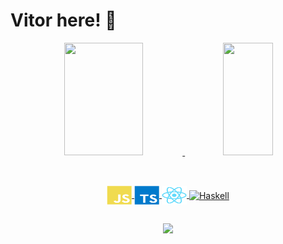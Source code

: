 # Vitor here! 👋

<div align="center" style="display: inline_block">
  <a href="https://github.com/0vitor">
  <img height="180em" width="50%" src="https://github-readme-stats.vercel.app/api?username=0vitor&show_icons=true&theme=midnight-purple&include_all_commits=true&count_private=true"/>
  <img height="180em" width="40%" src="https://github-readme-stats.vercel.app/api/top-langs/?username=0vitor&layout=compact&langs_count=7&theme=midnight-purple"/>
</div>

##
  
<div align="center" style="display: inline_block"><br>
  <img align="center" alt="JS" height="30" width="40" src="https://raw.githubusercontent.com/devicons/devicon/master/icons/javascript/javascript-plain.svg">
  <img align="center" alt="TS" height="30" width="40" src="https://raw.githubusercontent.com/devicons/devicon/master/icons/typescript/typescript-plain.svg">
  <img align="center" alt="React" height="30" width="40" src="https://raw.githubusercontent.com/devicons/devicon/master/icons/react/react-original.svg">
  <img align="center" alt="Haskell" height="30" width="40" src="https://cdn.jsdelivr.net/gh/devicons/devicon/icons/haskell/haskell-original.svg">
</div>
  
##
  
<div align="center"> 
  <a href="https://www.linkedin.com/in/vitor-alves-003037207/" target="_blank"><img src="https://img.shields.io/badge/LinkedIn-0077B5?style=for-the-badge&logo=linkedin&logoColor=white"></a>
</div>
  
